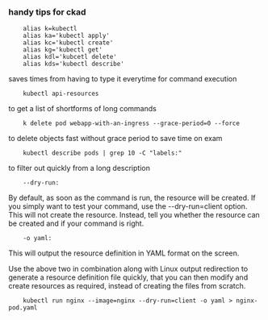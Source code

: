 ### handy tips for ckad

```
    alias k=kubectl 
    alias ka='kubectl apply'
    alias kc='kubectl create'
    alias kg='kubectl get'
    alias kdl='kubcetl delete'
    alias kds='kubectl describe'
```
saves times from having to type it everytime for command execution

```
    kubectl api-resources
```
to get a list of shortforms of long commands 

```
    k delete pod webapp-with-an-ingress --grace-period=0 --force
```
to delete objects fast without grace period to save time on exam

```
    kubectl describe pods | grep 10 -C "labels:"
```
to filter out quickly from a long description 

```
    --dry-run:
```
By default, as soon as the command is run, the resource will be created. If you simply want to test your command, use the --dry-run=client option. This will not create the resource. Instead, tell you whether the resource can be created and if your command is right.

```
    -o yaml:
```
This will output the resource definition in YAML format on the screen.

Use the above two in combination along with Linux output redirection to generate a resource definition file quickly, that you can then modify and create resources as required, instead of creating the files from scratch.

```
    kubectl run nginx --image=nginx --dry-run=client -o yaml > nginx-pod.yaml
```

